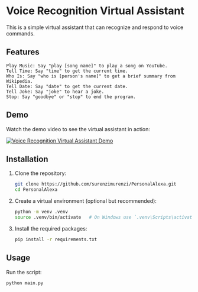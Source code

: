 # Voice Recognition Virtual Assistant

This is a simple virtual assistant that can recognize and respond to voice commands.

## Features

    Play Music: Say "play [song name]" to play a song on YouTube.
    Tell Time: Say "time" to get the current time.
    Who Is: Say "who is [person's name]" to get a brief summary from Wikipedia.
    Tell Date: Say "date" to get the current date.
    Tell Joke: Say "joke" to hear a joke.
    Stop: Say "goodbye" or "stop" to end the program.

## Demo

Watch the demo video to see the virtual assistant in action:

[![Voice Recognition Virtual Assistant Demo](http://img.youtube.com/vi/YOUR_VIDEO_ID/0.jpg)](https://www.youtube.com/watch?v=pD7gUFPc3yA) 


## Installation

1. Clone the repository:

    ```bash
    git clone https://github.com/surenzimurenzi/PersonalAlexa.git
    cd PersonalAlexa
    ```

2. Create a virtual environment (optional but recommended):

    ```bash
    python -m venv .venv
    source .venv/bin/activate   # On Windows use `.venv\Scripts\activate`
    ```

3. Install the required packages:

    ```bash
    pip install -r requirements.txt
    ```

## Usage

Run the script:

```bash
python main.py
